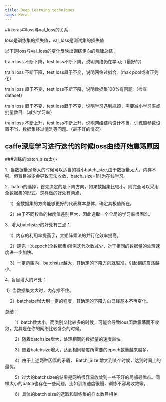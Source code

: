 ```yaml
---
title: Deep Learning techniques
tags: Keras
---
```

<!--more-->
 ##keras中loss与val_loss的关系

loss是训练集的损失值，val_loss是测试集的损失值

以下是loss与val_loss的变化反映出训练走向的规律总结：

train loss 不断下降，test loss不断下降，说明网络仍在学习;（最好的）

train loss 不断下降，test loss趋于不变，说明网络过拟合;（max pool或者正则化）

train loss 趋于不变，test loss不断下降，说明数据集100%有问题;（检查dataset）

train loss 趋于不变，test loss趋于不变，说明学习遇到瓶颈，需要减小学习率或批量数目;（减少学习率）

train loss 不断上升，test loss不断上升，说明网络结构设计不当，训练超参数设置不当，数据集经过清洗等问题。（最不好的情况）
## caffe深度学习进行迭代的时候loss曲线开始震荡原因

###训练的batch\_size太小

1.  当数据量足够大的时候可以适当的减小batch\_size,由于数据量太大，内存不够。但盲目减少会导致无法收敛，batch\_size=1时为在线学习。

2.  batch的选择，首先决定的是下降方向，如果数据集比较小，则完全可以采用全数据集的形式。这样做的好处有两点，

    1）全数据集的方向能够更好的代表样本总体，确定其极值所在。

    2）由于不同权重的梯度值差别巨大，因此选取一个全局的学习率很困难。

3.  增大batchsize的好处有三点：

    1）内存的利用率提高了，大矩阵乘法的并行化效率提高。

    2）跑完一次epoch(全数据集)所需迭代次数减少，对于相同的数据量的处理速度进一步加快。

    3）一定范围内，batchsize越大，其确定的下降方向就越准，引起训练震荡越小。

4.  盲目增大的坏处：

 1）当数据集太大时，内存撑不住。

    2）batchsize增大到一定的程度，其确定的下降方向已经基本不再变化。

总结：

        1）batch数太小，而类别又比较多的时候，可能会导致loss函数震荡而不收敛，尤其是在你的网络比较复杂的时候。

        2）随着batchsize增大，处理相同的数据量的速度越快。

        3）随着batchsize增大，达到相同精度所需要的epoch数量越来越多。

        4）由于上述两种因素的矛盾， Batch\_Size 增大到某个时候，达到时间上的最优。

        5）过大的batchsize的结果是网络很容易收敛到一些不好的局部最优点。同样太小的batch也存在一些问题，比如训练速度很慢，训练不容易收敛等。

        6）具体的batch size的选取和训练集的样本数目相关
